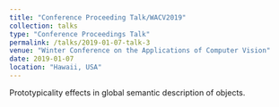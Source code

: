 ```yaml
---
title: "Conference Proceeding Talk/WACV2019"
collection: talks
type: "Conference Proceedings Talk"
permalink: /talks/2019-01-07-talk-3
venue: "Winter Conference on the Applications of Computer Vision"
date: 2019-01-07
location: "Hawaii, USA"
---
```


Prototypicality effects in global semantic description of objects.
